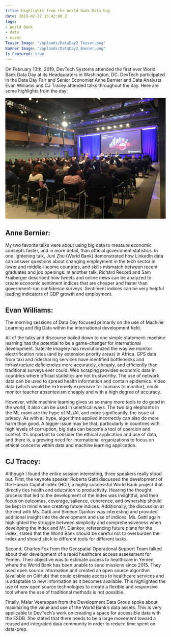 ```yaml
---
title: Highlights from the World Bank Data Day
date: 2019-02-22 15:42:00 Z
tags:
- World Bank
- data
- event
Teaser Image: "/uploads/DataDay2_Teaser.png"
Banner Image: "/uploads/DataDay2_Banner.png"
Is Featured: true
---
```


On February 13th, 2019, DevTech Systems attended the first ever World Bank Data Day at its Headquarters in Washington, DC. DevTech participated in the Data Day Fair and Senior Economist Anne Bernier and Data Analysts Evan Williams and CJ Tracey attended talks throughout the day. Here are some highlights from the day:

![DataDay1.jpg](/uploads/DataDay1.jpg)

## Anne Bernier: 

My two favorite talks were about using big data to measure economic concepts faster, and in more detail, than official government statistics.  In one lightening talk, Juni Zhu (World Bank) demonstrated how LinkedIn data can answer questions about changing employment in the tech sector in lower and middle-income countries, and skills mismatch between recent graduates and job openings.  In another talk, Richard Record and Sam Fraiberger described how tweets and online news can be analyzed to create economic sentiment indices that are cheaper and faster than government-run confidence surveys. Sentiment indices can be very helpful leading indicators of GDP growth and employment.

## Evan Williams: 

The morning sessions of Data Day focused primarily on the use of Machine Learning and Big Data within the international development field.

All of the talks and discourse boiled down to one simple statement: machine learning has the potential to be a game-changer for international development. Satellite imagery has revolutionized the way we monitor electrification rates (and by extension priority areas) in Africa. GPS data from taxi and ridesharing services have identified bottlenecks and infrastructure deficiencies more accurately, cheaply, and efficiently than traditional surveys ever could. Web scraping provides economic data in countries where official statistics are not trustworthy. The use of network data can be used to spread health information and contain epidemics. Video data (which would be extremely expensive for humans to monitor), could monitor teacher absenteeism cheaply and with a high degree of accuracy. 

However, while machine learning gives us so many more tools to do good in the world, it also can be used in unethical ways. The two big elephants in the ML room are the hype of ML/AI, and more significantly, the issue of privacy. As with all hype, algorithms applied incorrectly can also do more harm than good.  A bigger issue may be that, particularly in countries with high levels of corruption, big data can become a tool of coercion and control. It’s important to consider the ethical application and use of data, and there is, a growing need for international organizations to focus on ethical concerns within data and machine learning application.

## CJ Tracey: 

Although I found the entire session interesting, three speakers really stood out. First, the keynote speaker Roberta Gatti discussed the development of the Human Capital Index (HCI), a highly successful World Bank project that directly ties health and education to productivity. Hearing the thought process that led to the development of the index was insightful, and their focus on outcomes, coverage, salience, coherence, and ownership should be kept in mind when creating future indices. Additionally, the discussion at the end with Ms. Gatti and Simeon Djankov was interesting and provided additional insight into the development and use of indices. Ms. Gatti again highlighted the struggle between simplicity and comprehensiveness when developing the index and Mr. Djankov, referencing future plans for the index, stated that the World Bank should be careful not to overburden the index and should stick to different tools for different tasks. 

Second, Charles Fox from the Geospatial Operational Support Team talked about their development of a rapid healthcare access assessment for Yemen. Their objective was to estimate access to healthcare in Yemen, where the World Bank has been unable to send missions since 2015. They used open source information and created an open source algorithm (available on GitHub) that could estimate access to healthcare services and is adaptable to new information as it becomes available. This highlighted the use of new open source technologies to create a flexible and responsive tool where the use of traditional methods is not possible.

Finally, Malar Veerappan from the Development Data Group spoke about maximizing the value and use of the World Bank’s data assets. This is very applicable to DevTech’s work on creating a space for accessible data with the ESDB. She stated that there needs to be a large movement toward a reused and integrated data community in order to reduce time spent on data-prep. 
